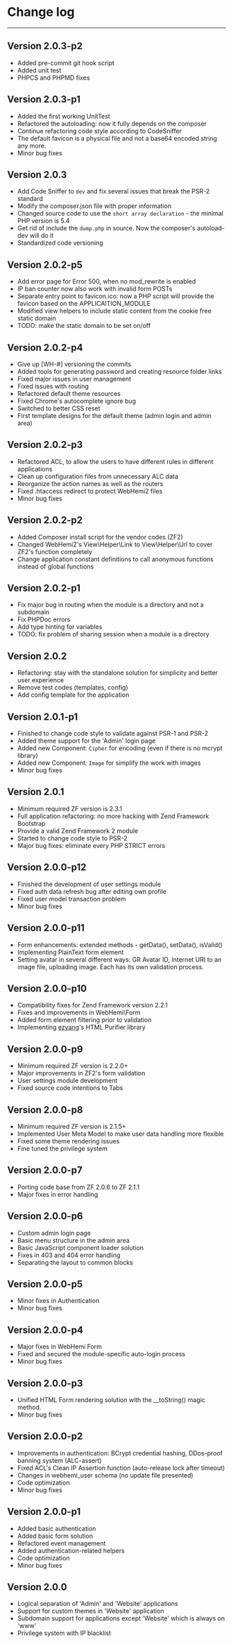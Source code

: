 Change log
==========

----------------
Version 2.0.3-p2
----------------
- Added pre-commit git hook script
- Added unit test
- PHPCS and PHPMD fixes

Version 2.0.3-p1
----------------
- Added the first working UnitTest
- Refactored the autoloading: now it fully depends on the composer
- Continue refactoring code style according to CodeSniffer
- The default favicon is a physical file and not a base64 encoded string any more.
- Minor bug fixes

Version 2.0.3
-------------
- Add Code Sniffer to `dev` and fix several issues that break the PSR-2 standard
- Modify the composer.json file with proper information
- Changed source code to use the `short array declaration` - the minimal PHP version is 5.4
- Get rid of include the `dump.php` in source. Now the composer's autoload-dev will do it
- Standardized code versioning

Version 2.0.2-p5
----------------
- Add error page for Error 500, when no mod_rewrite is enabled
- IP ban counter now also work with invalid form POSTs
- Separate entry point to favicon.ico: now a PHP script will provide the favicon based on the APPLICAITION_MODULE
- Modified view helpers to include static content from the cookie free static domain
- TODO: make the static domain to be set on/off

Version 2.0.2-p4
----------------
- Give up [WH-#] versioning the commits
- Added tools for generating password and creating resource folder links
- Fixed major issues in user management
- Fixed issues with routing
- Refactored default theme resources
- Fixed Chrome's autocomplete ignore bug
- Switched to better CSS reset
- First template designs for the default theme (admin login and admin area)

Version 2.0.2-p3
----------------
- Refactored ACL, to allow the users to have different rules in different applications
- Clean up configuration files from unnecessary ALC data
- Reorganize the action names as well as the routers
- Fixed .htaccess redirect to protect WebHemi2 files
- Minor bug fixes

Version 2.0.2-p2
----------------
- Added Composer install script for the vendor codes (ZF2)
- Changed WebHemi2's View\Helper\Link to View\Helper\Url to cover ZF2's function completely
- Change application constant definitions to call anonymous functions instead of global functions

Version 2.0.2-p1
----------------
- Fix major bug in routing when the module is a directory and not a subdomain
- Fix PHPDoc errors
- Add type hinting for variables
- TODO: fix problem of sharing session when a module is a directory

Version 2.0.2
-------------
- Refactoring: stay with the standalone solution for simplicity and better user experience
- Remove test codes (templates, config)
- Add config template for the application

Version 2.0.1-p1
----------------
- Finished to change code style to validate against PSR-1 and PSR-2
- Added theme support for the 'Admin' login page
- Added new Component: `Cipher` for encoding (even if there is no mcrypt library)
- Added new Component: `Image` for simplify the work with images
- Minor bug fixes

Version 2.0.1
-------------
- Minimum required ZF version is 2.3.1
- Full application refactoring: no more hacking with Zend Framework Bootstrap
- Provide a valid Zend Framework 2 module
- Started to change code style to PSR-2
- Major bug fixes: eliminate every PHP STRICT errors

Version 2.0.0-p12
-----------------
- Finished the development of user settings module 
- Fixed auth data refresh bug after editing own profile
- Fixed user model transaction problem
- Minor bug fixes

Version 2.0.0-p11
-----------------
- Form enhancements: extended methods - getData(), setData(), isValid()
- Implementing PlainText form element
- Setting avatar in several different ways: GR Avatar ID, Internet URI to an image file, uploading image. Each has its own validation process.

Version 2.0.0-p10
-----------------
- Compatibility fixes for Zend Framework version 2.2.1
- Fixes and improvements in WebHemi\Form
- Added form element filtering prior to validation
- Implementing [ezyang](https://github.com/ezyang/htmlpurifier)'s HTML Purifier library

Version 2.0.0-p9
----------------
- Minimum required ZF version is 2.2.0+
- Major improvements in ZF2's form validation
- User settings module development
- Fixed source code intentions to Tabs

Version 2.0.0-p8
----------------
- Minimum required ZF version is 2.1.5+
- Implemented User Meta Model to make user data handling more flexible
- Fixed some theme rendering issues
- Fine tuned the privilege system

Version 2.0.0-p7
----------------
- Porting code base from ZF 2.0.6 to ZF 2.1.1
- Major fixes in error handling

Version 2.0.0-p6
----------------
- Custom admin login page
- Basic menu structure in the admin area
- Basic JavaScript component loader solution
- Fixes in 403 and 404 error handling
- Separating the layout to common blocks

Version 2.0.0-p5
----------------
- Minor fixes in Authentication
- Minor bug fixes

Version 2.0.0-p4
----------------
- Major fixes in WebHemi Form
- Fixed and secured the module-specific auto-login process
- Minor bug fixes

Version 2.0.0-p3
----------------
- Unified HTML Form rendering solution with the __toString() magic method.
- Minor bug fixes

Version 2.0.0-p2
----------------
- Improvements in authentication: BCrypt credential hashing, DDos-proof banning system (ALC-assert)
- Fixed ACL's Clean IP Assertion function (auto-release lock after timeout)
- Changes in webhemi_user schema (no update file presented)
- Code optimization
- Minor bug fixes

Version 2.0.0-p1
----------------
- Added basic authentication
- Added basic form solution
- Refactored event management
- Added authentication-related helpers
- Code optimization
- Minor bug fixes

Version 2.0.0
-------------
- Logical separation of 'Admin' and 'Website' applications
- Support for custom themes in 'Website' application
- Subdomain support for applications except 'Website' which is always on 'www'
- Privilege system with IP blacklist
